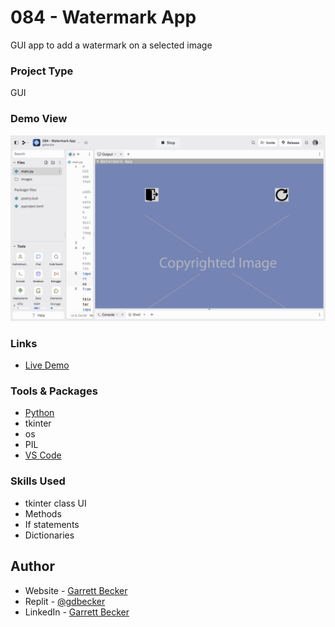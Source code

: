 # 084 - Watermark App

GUI app to add a watermark on a selected image

### Project Type

GUI

### Demo View

![](./084-watermark-app.jpg)

### Links

- [Live Demo](https://replit.com/@gdbecker/084-Watermark-App)

### Tools & Packages

- [Python](https://www.python.org)
- tkinter
- os
- PIL
- [VS Code](https://code.visualstudio.com)

### Skills Used

- tkinter class UI
- Methods
- If statements
- Dictionaries

## Author

- Website - [Garrett Becker]()
- Replit - [@gdbecker](https://replit.com/@gdbecker)
- LinkedIn - [Garrett Becker](https://www.linkedin.com/in/garrett-becker-923b4a106/)